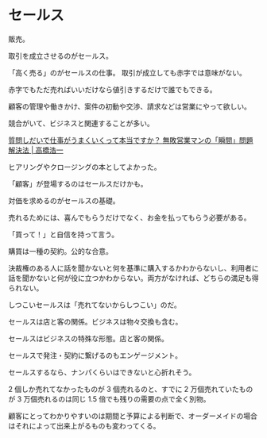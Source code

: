 # セールス

販売。

取引を成立させるのがセールス。

「高く売る」のがセールスの仕事。
取引が成立しても赤字では意味がない。

赤字でもただ売ればいいだけなら値引きするだけで誰でもできる。

顧客の管理や働きかけ、案件の初動や交渉、請求などは営業にやって欲しい。

競合がいて、ビジネスと関連することが多い。

[質問しだいで仕事がうまくいくって本当ですか？ 無敗営業マンの「瞬間」問題解決法 | 高橋浩一](https://www.amazon.co.jp/dp/B09TS8DN1G)

ヒアリングやクロージングの本としてよかった。

「顧客」が登場するのはセールスだけかも。

対価を求めるのがセールスの基礎。

売れるためには、喜んでもらうだけでなく、お金を払ってもらう必要がある。

「買って！」と自信を持って言う。

購買は一種の契約。公的な合意。

決裁権のある人に話を聞かないと何を基準に購入するかわからないし、利用者に話を聞かないと何が役に立つかわからない。両方がなければ、どちらの満足も得られない。

しつこいセールスは「売れてないからしつこい」のだ。

セールスは店と客の関係。ビジネスは物々交換も含む。

セールスはビジネスの特殊な形態。店と客の関係。

セールスで発注・契約に繋げるのもエンゲージメント。

セールスするなら、ナンパくらいはできないと心折れそう。

2 個しか売れてなかったものが 3 個売れるのと、すでに 2 万個売れていたものが 3 万個売れるのは同じ 1.5 倍でも残りの需要の点で全く別物。

顧客にとってわかりやすいのは期間と予算による判断で、オーダーメイドの場合はそれによって出来上がるものも変わってくる。
